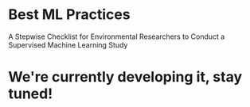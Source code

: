 # Best ML Practices
A Stepwise Checklist for Environmental Researchers to  Conduct a Supervised Machine Learning Study
# We're currently developing it, stay tuned!
